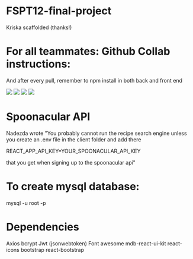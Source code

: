 # FSPT12-final-project

Kriska scaffolded (thanks!)

# For all teammates: Github Collab instructions: 

And after every pull, remember to npm install in both back and front end

![](client/src/Screen%20Shot%202022-11-16%20at%207.05.37%20PM.png)
![](client/src/Screen%20Shot%202022-11-16%20at%207.05.57%20PM.png)
![](client/src/Screen%20Shot%202022-11-16%20at%207.06.14%20PM.png)
![](client/src/Screen%20Shot%202022-11-16%20at%207.06.27%20PM.png)

# Spoonacular API 

Nadezda wrote "You probably cannot run the recipe search engine unless you create an .env file in the client folder and add there

 REACT_APP_API_KEY=YOUR_SPOONACULAR_API_KEY 
 
 that you get when signing up to the spoonacular api"

 # To create mysql database:
mysql -u root -p

# Dependencies

Axios
bcrypt
Jwt (jsonwebtoken)
Font awesome
mdb-react-ui-kit
react-icons
bootstrap
react-bootstrap